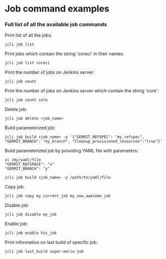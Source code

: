 Job command examples
====================

### Full list of all the available job commands

Print list of all the jobs:

    jcli job list

Print jobs which contain the string 'coreci' in their names:

    jcli job list coreci

Print the number of jobs on Jenkins server:

    jcli job count

Print the number of jobs on Jenkins server which contain the string 'core':

    jcli job count core

Delete job:
   
    jcli job delete <job_name>

Build parameterized job:

    jcli job build <job_name> -p '{"GERRIT_REFSPEC": "my_refspec", "GERRIT_BRANCH": "my_branch", "Cleanup_provisioned_resources":"true"}'

Build parameterized job by providing YAML file with parameters:

    vi /my/yaml/file
    "GERRIT_REFSPACE": "x"
    "GERRIT_BRANCH": "y"

    jcli job build <job_name> -y /path/to/yaml/file

Copy job:

    jcli job copy my_current_job my_new_awesome_job

Disable job:

    jcli job disable my_job

Enable job:

    jcli job enable his_job

Print information on last build of specific job:

    jcli job last_build super-mario-job
